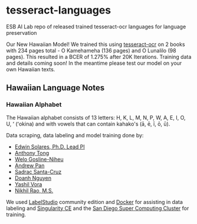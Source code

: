 # tesseract-languages
ESB AI Lab repo of released trained tesseract-ocr languages for language preservation

Our New Hawaiian Model! We trained this using [tesseract-ocr](https://github.com/tesseract-ocr/tesseract) on 2 books with 234 pages total - O Kamehameha (136 pages) and O Lunalilo (98 pages). This resulted in a BCER of 1.275% after 20K Iterations.
Training data and details coming soon! In the meantime please test our model on your own Hawaiian texts. 

## Hawaiian Language Notes
### Hawaiian Alphabet
The Hawaiian alphabet consists of 13 letters:
H, K, L, M, N, P, W, A, E, I, O, U, ʻ (ʻokina) and with vowels that can contain kahako's (ā, ē, ī, ō, ū).

Data scraping, data labeling and model training done by:
- [Edwin Solares, Ph.D. Lead PI](http://edwinsolares.com/)
- [Anthony Tong](https://github.com/atong28)
- [Welo Gosline-Niheu](https://github.com/weloniheu)
- [Andrew Pan](https://github.com/pandrew99)
- [Sadrac Santa-Cruz](https://github.com/SadracSantacruz)
- [Doanh Nguyen](https://github.com/doanhandonly)
- [Yashil Vora](https://github.com/yashilvora19)
- [Nikhil Rao, M.S.](https://github.com/nikhilitis)

We used [LabelStudio](https://labelstud.io/guide) community edition and [Docker](https://www.docker.com/) for assisting in data labeling and [Singularity CE](https://sylabs.io/docs/) and the [San Diego Super Computing Cluster](https://www.sdsc.edu/) for training.
